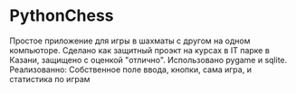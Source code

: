 # PythonChess
Простое приложение для игры в шахматы с другом на одном компьюторе. Сделано как защитный проэкт на курсах в IT парке в Казани, защищено с оценкой "отлично". 
Использовано pygame и sqlite.
Реализованно:
Собственное поле ввода, кнопки, сама игра, и статистика по играм
